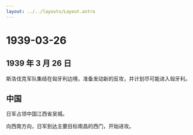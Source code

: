 ```yaml
---
layout: ../../layouts/Layout.astro
---
```


# 1939-03-26

## 1939 年 3 月 26 日

斯洛伐克军队集结在匈牙利边境，准备发动新的反攻，并计划尽可能进入匈牙利。

## 中国

日军占领中国江西省吴城。

向西南方向，日军到达主要目标南昌的西门，开始进攻。